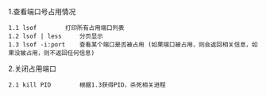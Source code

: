 1.查看端口号占用情况

	1.1 lsof		打印所有占用端口列表
	1.2 lsof | less		分页显示
	1.3 lsof -i:port	查看某个端口是否被占用 (如果端口被占用，则会返回相关信息，如果没被占用，则不返回任何信息)

2.关闭占用端口

	2.1 kill PID		根据1.3获得PID，杀死相关进程
